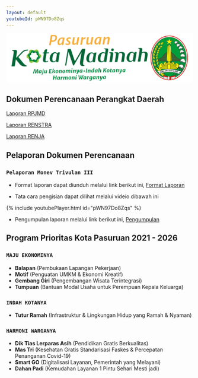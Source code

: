 ```yaml
---
layout: default
youtubeId: pWN97Do8Zqs
---
```


![Banner](assets/biscuit.png)
## Dokumen Perencanaan Perangkat Daerah
[Laporan RPJMD](https://bit.ly/RenstraPD_Sosbudpem)

[Laporan RENSTRA](https://bit.ly/RPJMD_KoPas)

[Laporan RENJA](https://bit.ly/RenjaPD_Sosbud2023)

## Pelaporan Dokumen Perencanaan
### `Pelaporan Monev Trivulan III`
* Format laporan dapat diunduh melalui link berikut ini, [Format Laporan](https://bit.ly/Berkas_MonevTBIII)

* Tata cara pengisian dapat dilihat melalui videio dibawah ini

{% include youtubePlayer.html id="pWN97Do8Zqs" %}
 
* Pengumpulan laporan melalui link berikut ini, [Pengumpulan](https://bit.ly/Pengumpulan_MonevTBIII)

## Program Prioritas Kota Pasuruan 2021 - 2026
### `MAJU EKONOMINYA`
  * **Balapan** (Pembukaan Lapangan Pekerjaan)
  * **Motif** (Penguatan UMKM & Ekonomi Kreatif)
  * **Gembang Giri** (Pengembangan Wisata Terintegrasi)
  * **Tumpuan** (Bantuan Modal Usaha untuk Perempuan Kepala Keluarga)

### `INDAH KOTANYA`
  * **Tutur Ramah** (Infrastruktur & Lingkungan Hidup yang Ramah & Nyaman)

### `HARMONI WARGANYA`
  * **Dik Tias  Lerparas Asih** (Pendidikan Gratis Berkualitas)
  * **Mas Tri** (Kesehatan Gratis Standarisasi Faskes & Percepatan Penanganan Covid-19)
  * **Smart GO** (Digitalisasi Layanan, Pemerintah yang Melayani)
  * **Dahan Padi** (Kemudahan Layanan 1 Pintu Sehari Mesti jadi)
